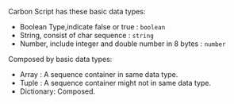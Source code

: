 
Carbon Script has these basic data types:

+ Boolean Type,indicate false or true : `boolean`
+ String, consist of char sequence : `string`
+ Number, include integer and double number in 8 bytes : `number`
  
Composed by basic data types:

+ Array : A sequence container in same data type.
+ Tuple : A sequence container might not in same data type.
+ Dictionary: Composed.


